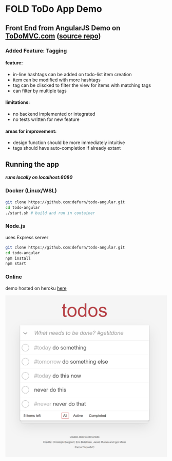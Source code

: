 # FOLD ToDo App Demo
## Front End from AngularJS Demo on [ToDoMVC.com](https://todomvc.com/examples/angularjs/#/) ([source repo](https://github.com/tastejs/todomvc/tree/gh-pages/examples/angularjs))    

### Added Feature: Tagging
#### feature: 
* in-line hashtags can be added on todo-list item creation
* item can be modified with more hashtags
* tag can be cliscked to filter the view for items with matching tags
* can filter by multiple tags
#### limitations:
* no backend implemented or integrated  
* no tests written for new feature  
#### areas for improvement:
* design function should be more immediately intuitive
* tags should have auto-completion if already extant

## Running the app
##### runs locally on localhost:8080
### Docker (Linux/WSL)
```bash
git clone https://github.com:defurn/todo-angular.git
cd todo-angular
./start.sh # build and run in container
```
### Node.js
uses Express server
```bash
git clone https://github.com:defurn/todo-angular.git
cd todo-angular
npm install
npm start
```
### Online
demo hosted on heroku [here](https://tranquil-mountain-17858.herokuapp.com/)  

![TODO added feature screenshot](./Screenshot.png "TODO added feature screenshot")